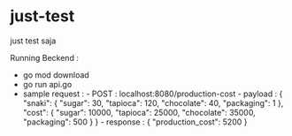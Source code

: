 # just-test
just test saja

Running Beckend :
 - go mod download
 - go run api.go
 - sample request : 
        - POST : localhost:8080/production-cost
            - payload :
                    {
                        "snaki": {
                            "sugar": 30,
                            "tapioca": 120,
                            "chocolate": 40,
                            "packaging": 1
                        },
                        "cost": {
                            "sugar": 10000,
                            "tapioca": 25000,
                            "chocolate": 35000,
                            "packaging": 500
                        }
                    }
            - response : 
                    {
                        "production_cost": 5200
                    }


